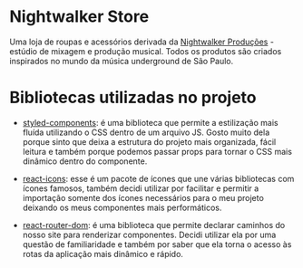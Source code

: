 # Nightwalker Store
Uma loja de roupas e acessórios derivada da [Nightwalker Produções](https://www.instagram.com/nightwalkerprod/) - estúdio de mixagem e produção musical. Todos os produtos são criados inspirados no mundo da música underground de São Paulo.  

# Bibliotecas utilizadas no projeto
- [styled-components](https://styled-components.com/): é uma biblioteca que permite a estilização mais fluída utilizando o CSS dentro de um arquivo JS. Gosto muito dela porque sinto que deixa a estrutura do projeto mais organizada, fácil leitura e também porque podemos passar props para tornar o CSS mais dinâmico dentro do componente.

- [react-icons](https://react-icons.github.io/react-icons/): esse é um pacote de ícones que une várias bibliotecas com ícones famosos, também decidi utilizar por facilitar e permitir a importação somente dos ícones necessários para o meu projeto deixando os meus componentes mais performáticos.

- [react-router-dom](https://reactrouter.com/en/main): é uma biblioteca que permite declarar caminhos do nosso site para renderizar componentes. Decidi utilizar ela por uma questão de familiaridade e também por saber que ela torna o acesso às rotas da aplicação mais dinâmico e rápido.
